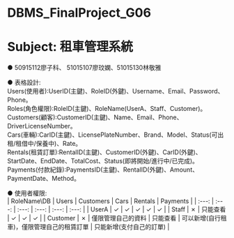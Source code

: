 # DBMS_FinalProject_G06
# Subject: 租車管理系統
● 50915112廖子科、 51015107廖玟嫻、51015130林敬雅  
  
● 表格設計:  
Users(使用者):UserID(主鍵)、RoleID(外鍵)、Username、Email、Password、Phone。  
Roles(角色權限):RoleID(主鍵)、RoleName(UserA、Staff、Customer)。  
Customers(顧客):CustomerID(主鍵)、Name、Email、Phone、DriverLicenseNumber。  
Cars(車輛):CarID(主鍵)、LicensePlateNumber、Brand、Model、Status(可出租/租借中/保養中)、Rate。  
Rentals(租賃訂單):RentalID(主鍵)、CustomerID(外鍵)、CarID(外鍵)、StartDate、EndDate、TotalCost、Status(即將開始/進行中/已完成)。  
Payments(付款紀錄):PaymentsID(主鍵)、RentalID(外鍵)、Amount、PaymentDate、Method。  
  
● 使用者權限:  
| RoleName\DB | Users | Customers | Cars | Rentals | Payments |
| :---: | :---: | :---: | :---: | :---: | :---: |
| UserA | ✓ | ✓ | ✓ | ✓ | ✓ |
| Staff | ✗ | 只能查看 | ✓ | ✓ | ✓ |
| Customer | ✗ | 僅限管理自己的資料 | 只能查看 | 可以新增(自行租車)，僅限管理自己的租賃訂單 | 只能新增(支付自己的訂單) |
